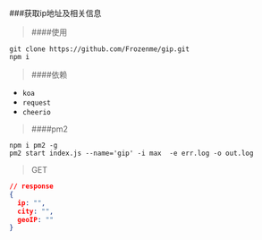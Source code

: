 ###获取ip地址及相关信息
> ####使用

```
git clone https://github.com/Frozenme/gip.git
npm i
```
> ####依赖

* `koa`
* `request`
* `cheerio`

> ####pm2

```
npm i pm2 -g
pm2 start index.js --name='gip' -i max  -e err.log -o out.log
```

> GET

```JSON
// response
{
  ip: "",
  city: "",
  geoIP: ""
}
```
